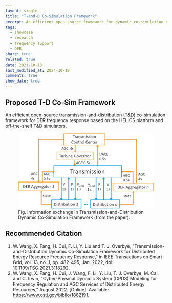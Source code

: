 ```yaml
---
layout: single
title: "T-and-D Co-Simulation Framework"
excerpt: An efficient open-source framework for dynamic co-simulation of transmission and distribution networks to manage DER frequency response.
tags:
  - showcase
  - research
  - frequency support
  - DER
share: true
related: true
date: 2021-10-13
last_modified_at: 2024-10-19
comments: true
show_date: true
---
```

## Proposed T-D Co-Sim Framework

An efficient open-source transmission-and-distribution (T&D) co-simulation framework for DER frequency response based on the HELICS platform and off-the-shelf T&D simulators.

<figure>
  <img src="/assets/images/showcase/tdcosim.png" alt="T-D Co-sim">
  <figcaption>Fig. Information exchange in Transmission-and-Distribution Dynamic Co-Simulation Framework (from the paper).</figcaption>
</figure>

## Recommended Citation

1. W. Wang, X. Fang, H. Cui, F. Li, Y. Liu and T. J. Overbye, "Transmission-and-Distribution Dynamic Co-Simulation Framework for Distributed Energy Resource Frequency Response," in IEEE Transactions on Smart Grid, vol. 13, no. 1, pp. 482-495, Jan. 2022, doi: 10.1109/TSG.2021.3118292.
2. W. Wang, X. Fang, H. Cui, J. Wang, F. Li, Y. Liu, T. J. Overbye, M. Cai, and C. Irwin, "Cyber-Physical Dynamic System (CPDS) Modeling for Frequency Regulation and AGC Services of Distributed Energy Resources," August 2022. [Online]. Available: https://www.osti.gov/biblio/1882191.
